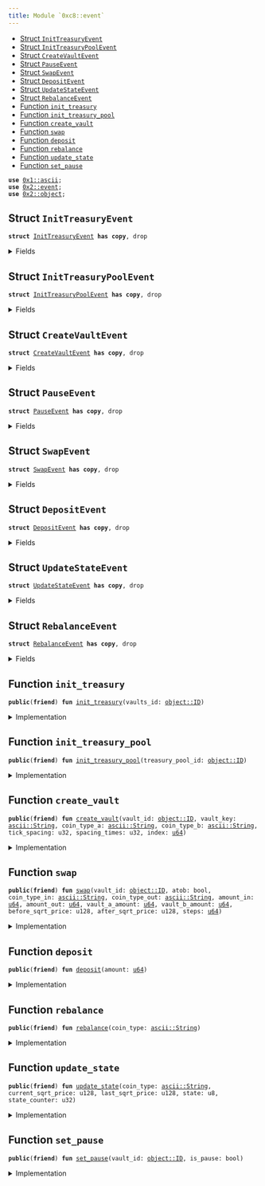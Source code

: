 ```yaml
---
title: Module `0xc8::event`
---
```




-  [Struct `InitTreasuryEvent`](#0xc8_event_InitTreasuryEvent)
-  [Struct `InitTreasuryPoolEvent`](#0xc8_event_InitTreasuryPoolEvent)
-  [Struct `CreateVaultEvent`](#0xc8_event_CreateVaultEvent)
-  [Struct `PauseEvent`](#0xc8_event_PauseEvent)
-  [Struct `SwapEvent`](#0xc8_event_SwapEvent)
-  [Struct `DepositEvent`](#0xc8_event_DepositEvent)
-  [Struct `UpdateStateEvent`](#0xc8_event_UpdateStateEvent)
-  [Struct `RebalanceEvent`](#0xc8_event_RebalanceEvent)
-  [Function `init_treasury`](#0xc8_event_init_treasury)
-  [Function `init_treasury_pool`](#0xc8_event_init_treasury_pool)
-  [Function `create_vault`](#0xc8_event_create_vault)
-  [Function `swap`](#0xc8_event_swap)
-  [Function `deposit`](#0xc8_event_deposit)
-  [Function `rebalance`](#0xc8_event_rebalance)
-  [Function `update_state`](#0xc8_event_update_state)
-  [Function `set_pause`](#0xc8_event_set_pause)


<pre><code><b>use</b> <a href="../move-stdlib/ascii.md#0x1_ascii">0x1::ascii</a>;
<b>use</b> <a href="../sui-framework/event.md#0x2_event">0x2::event</a>;
<b>use</b> <a href="../sui-framework/object.md#0x2_object">0x2::object</a>;
</code></pre>



<a name="0xc8_event_InitTreasuryEvent"></a>

## Struct `InitTreasuryEvent`



<pre><code><b>struct</b> <a href="../bfc-system/event.md#0xc8_event_InitTreasuryEvent">InitTreasuryEvent</a> <b>has</b> <b>copy</b>, drop
</code></pre>



<details>
<summary>Fields</summary>


<dl>
<dt>
<code>vaults_id: <a href="../sui-framework/object.md#0x2_object_ID">object::ID</a></code>
</dt>
<dd>

</dd>
</dl>


</details>

<a name="0xc8_event_InitTreasuryPoolEvent"></a>

## Struct `InitTreasuryPoolEvent`



<pre><code><b>struct</b> <a href="../bfc-system/event.md#0xc8_event_InitTreasuryPoolEvent">InitTreasuryPoolEvent</a> <b>has</b> <b>copy</b>, drop
</code></pre>



<details>
<summary>Fields</summary>


<dl>
<dt>
<code>treasury_pool_id: <a href="../sui-framework/object.md#0x2_object_ID">object::ID</a></code>
</dt>
<dd>

</dd>
</dl>


</details>

<a name="0xc8_event_CreateVaultEvent"></a>

## Struct `CreateVaultEvent`



<pre><code><b>struct</b> <a href="../bfc-system/event.md#0xc8_event_CreateVaultEvent">CreateVaultEvent</a> <b>has</b> <b>copy</b>, drop
</code></pre>



<details>
<summary>Fields</summary>


<dl>
<dt>
<code>vault_id: <a href="../sui-framework/object.md#0x2_object_ID">object::ID</a></code>
</dt>
<dd>

</dd>
<dt>
<code>vault_key: <a href="../move-stdlib/ascii.md#0x1_ascii_String">ascii::String</a></code>
</dt>
<dd>

</dd>
<dt>
<code>coin_type_a: <a href="../move-stdlib/ascii.md#0x1_ascii_String">ascii::String</a></code>
</dt>
<dd>

</dd>
<dt>
<code>coin_type_b: <a href="../move-stdlib/ascii.md#0x1_ascii_String">ascii::String</a></code>
</dt>
<dd>

</dd>
<dt>
<code>tick_spacing: u32</code>
</dt>
<dd>

</dd>
<dt>
<code>spacing_times: u32</code>
</dt>
<dd>

</dd>
<dt>
<code>index: <a href="../move-stdlib/u64.md#0x1_u64">u64</a></code>
</dt>
<dd>

</dd>
</dl>


</details>

<a name="0xc8_event_PauseEvent"></a>

## Struct `PauseEvent`



<pre><code><b>struct</b> <a href="../bfc-system/event.md#0xc8_event_PauseEvent">PauseEvent</a> <b>has</b> <b>copy</b>, drop
</code></pre>



<details>
<summary>Fields</summary>


<dl>
<dt>
<code><a href="../bfc-system/vault.md#0xc8_vault">vault</a>: <a href="../sui-framework/object.md#0x2_object_ID">object::ID</a></code>
</dt>
<dd>

</dd>
<dt>
<code>is_pause: bool</code>
</dt>
<dd>

</dd>
</dl>


</details>

<a name="0xc8_event_SwapEvent"></a>

## Struct `SwapEvent`



<pre><code><b>struct</b> <a href="../bfc-system/event.md#0xc8_event_SwapEvent">SwapEvent</a> <b>has</b> <b>copy</b>, drop
</code></pre>



<details>
<summary>Fields</summary>


<dl>
<dt>
<code>atob: bool</code>
</dt>
<dd>

</dd>
<dt>
<code><a href="../bfc-system/vault.md#0xc8_vault">vault</a>: <a href="../sui-framework/object.md#0x2_object_ID">object::ID</a></code>
</dt>
<dd>

</dd>
<dt>
<code>coin_type_in: <a href="../move-stdlib/ascii.md#0x1_ascii_String">ascii::String</a></code>
</dt>
<dd>

</dd>
<dt>
<code>coin_type_out: <a href="../move-stdlib/ascii.md#0x1_ascii_String">ascii::String</a></code>
</dt>
<dd>

</dd>
<dt>
<code>amount_in: <a href="../move-stdlib/u64.md#0x1_u64">u64</a></code>
</dt>
<dd>

</dd>
<dt>
<code>amount_out: <a href="../move-stdlib/u64.md#0x1_u64">u64</a></code>
</dt>
<dd>

</dd>
<dt>
<code>vault_a_amount: <a href="../move-stdlib/u64.md#0x1_u64">u64</a></code>
</dt>
<dd>

</dd>
<dt>
<code>vault_b_amount: <a href="../move-stdlib/u64.md#0x1_u64">u64</a></code>
</dt>
<dd>

</dd>
<dt>
<code>before_sqrt_price: u128</code>
</dt>
<dd>

</dd>
<dt>
<code>after_sqrt_price: u128</code>
</dt>
<dd>

</dd>
<dt>
<code>steps: <a href="../move-stdlib/u64.md#0x1_u64">u64</a></code>
</dt>
<dd>

</dd>
</dl>


</details>

<a name="0xc8_event_DepositEvent"></a>

## Struct `DepositEvent`



<pre><code><b>struct</b> <a href="../bfc-system/event.md#0xc8_event_DepositEvent">DepositEvent</a> <b>has</b> <b>copy</b>, drop
</code></pre>



<details>
<summary>Fields</summary>


<dl>
<dt>
<code>amount: <a href="../move-stdlib/u64.md#0x1_u64">u64</a></code>
</dt>
<dd>

</dd>
</dl>


</details>

<a name="0xc8_event_UpdateStateEvent"></a>

## Struct `UpdateStateEvent`



<pre><code><b>struct</b> <a href="../bfc-system/event.md#0xc8_event_UpdateStateEvent">UpdateStateEvent</a> <b>has</b> <b>copy</b>, drop
</code></pre>



<details>
<summary>Fields</summary>


<dl>
<dt>
<code>coin_type: <a href="../move-stdlib/ascii.md#0x1_ascii_String">ascii::String</a></code>
</dt>
<dd>

</dd>
<dt>
<code>current_sqrt_price: u128</code>
</dt>
<dd>

</dd>
<dt>
<code>last_sqrt_price: u128</code>
</dt>
<dd>

</dd>
<dt>
<code>state: u8</code>
</dt>
<dd>

</dd>
<dt>
<code>state_counter: u32</code>
</dt>
<dd>

</dd>
</dl>


</details>

<a name="0xc8_event_RebalanceEvent"></a>

## Struct `RebalanceEvent`



<pre><code><b>struct</b> <a href="../bfc-system/event.md#0xc8_event_RebalanceEvent">RebalanceEvent</a> <b>has</b> <b>copy</b>, drop
</code></pre>



<details>
<summary>Fields</summary>


<dl>
<dt>
<code>coin_type: <a href="../move-stdlib/ascii.md#0x1_ascii_String">ascii::String</a></code>
</dt>
<dd>

</dd>
</dl>


</details>

<a name="0xc8_event_init_treasury"></a>

## Function `init_treasury`



<pre><code><b>public</b>(<b>friend</b>) <b>fun</b> <a href="../bfc-system/event.md#0xc8_event_init_treasury">init_treasury</a>(vaults_id: <a href="../sui-framework/object.md#0x2_object_ID">object::ID</a>)
</code></pre>



<details>
<summary>Implementation</summary>


<pre><code><b>public</b>(package) <b>fun</b> <a href="../bfc-system/event.md#0xc8_event_init_treasury">init_treasury</a>(vaults_id: ID) {
    emit(<a href="../bfc-system/event.md#0xc8_event_InitTreasuryEvent">InitTreasuryEvent</a> { vaults_id })
}
</code></pre>



</details>

<a name="0xc8_event_init_treasury_pool"></a>

## Function `init_treasury_pool`



<pre><code><b>public</b>(<b>friend</b>) <b>fun</b> <a href="../bfc-system/event.md#0xc8_event_init_treasury_pool">init_treasury_pool</a>(treasury_pool_id: <a href="../sui-framework/object.md#0x2_object_ID">object::ID</a>)
</code></pre>



<details>
<summary>Implementation</summary>


<pre><code><b>public</b>(package) <b>fun</b> <a href="../bfc-system/event.md#0xc8_event_init_treasury_pool">init_treasury_pool</a>(treasury_pool_id: ID) {
    emit(<a href="../bfc-system/event.md#0xc8_event_InitTreasuryPoolEvent">InitTreasuryPoolEvent</a> { treasury_pool_id })
}
</code></pre>



</details>

<a name="0xc8_event_create_vault"></a>

## Function `create_vault`



<pre><code><b>public</b>(<b>friend</b>) <b>fun</b> <a href="../bfc-system/event.md#0xc8_event_create_vault">create_vault</a>(vault_id: <a href="../sui-framework/object.md#0x2_object_ID">object::ID</a>, vault_key: <a href="../move-stdlib/ascii.md#0x1_ascii_String">ascii::String</a>, coin_type_a: <a href="../move-stdlib/ascii.md#0x1_ascii_String">ascii::String</a>, coin_type_b: <a href="../move-stdlib/ascii.md#0x1_ascii_String">ascii::String</a>, tick_spacing: u32, spacing_times: u32, index: <a href="../move-stdlib/u64.md#0x1_u64">u64</a>)
</code></pre>



<details>
<summary>Implementation</summary>


<pre><code><b>public</b>(package) <b>fun</b> <a href="../bfc-system/event.md#0xc8_event_create_vault">create_vault</a>(
    vault_id: ID,
    vault_key: String,
    coin_type_a: String,
    coin_type_b: String,
    tick_spacing: u32,
    spacing_times: u32,
    index: <a href="../move-stdlib/u64.md#0x1_u64">u64</a>,
) {
    emit(<a href="../bfc-system/event.md#0xc8_event_CreateVaultEvent">CreateVaultEvent</a> {
        vault_id,
        vault_key,
        coin_type_a,
        coin_type_b,
        tick_spacing,
        spacing_times,
        index,
    })
}
</code></pre>



</details>

<a name="0xc8_event_swap"></a>

## Function `swap`



<pre><code><b>public</b>(<b>friend</b>) <b>fun</b> <a href="../bfc-system/event.md#0xc8_event_swap">swap</a>(vault_id: <a href="../sui-framework/object.md#0x2_object_ID">object::ID</a>, atob: bool, coin_type_in: <a href="../move-stdlib/ascii.md#0x1_ascii_String">ascii::String</a>, coin_type_out: <a href="../move-stdlib/ascii.md#0x1_ascii_String">ascii::String</a>, amount_in: <a href="../move-stdlib/u64.md#0x1_u64">u64</a>, amount_out: <a href="../move-stdlib/u64.md#0x1_u64">u64</a>, vault_a_amount: <a href="../move-stdlib/u64.md#0x1_u64">u64</a>, vault_b_amount: <a href="../move-stdlib/u64.md#0x1_u64">u64</a>, before_sqrt_price: u128, after_sqrt_price: u128, steps: <a href="../move-stdlib/u64.md#0x1_u64">u64</a>)
</code></pre>



<details>
<summary>Implementation</summary>


<pre><code><b>public</b>(package) <b>fun</b> <a href="../bfc-system/event.md#0xc8_event_swap">swap</a>(
    vault_id: ID,
    atob: bool, // <b>true</b> a-&gt;b <b>false</b> b-&gt;a
    coin_type_in: String,
    coin_type_out: String,
    amount_in: <a href="../move-stdlib/u64.md#0x1_u64">u64</a>,
    amount_out: <a href="../move-stdlib/u64.md#0x1_u64">u64</a>,
    vault_a_amount: <a href="../move-stdlib/u64.md#0x1_u64">u64</a>, // current <a href="../bfc-system/vault.md#0xc8_vault">vault</a> <a href="../sui-framework/balance.md#0x2_balance">balance</a>(A)
    vault_b_amount: <a href="../move-stdlib/u64.md#0x1_u64">u64</a>, // current <a href="../bfc-system/vault.md#0xc8_vault">vault</a> <a href="../sui-framework/balance.md#0x2_balance">balance</a>(B)
    before_sqrt_price: u128,
    after_sqrt_price: u128,
    steps: <a href="../move-stdlib/u64.md#0x1_u64">u64</a>
) {
    emit(
        <a href="../bfc-system/event.md#0xc8_event_SwapEvent">SwapEvent</a> {
            <a href="../bfc-system/vault.md#0xc8_vault">vault</a>: vault_id,
            atob,
            coin_type_in,
            coin_type_out,
            amount_in,
            amount_out,
            vault_a_amount,
            vault_b_amount,
            before_sqrt_price,
            after_sqrt_price,
            steps
        }
    )
}
</code></pre>



</details>

<a name="0xc8_event_deposit"></a>

## Function `deposit`



<pre><code><b>public</b>(<b>friend</b>) <b>fun</b> <a href="../bfc-system/event.md#0xc8_event_deposit">deposit</a>(amount: <a href="../move-stdlib/u64.md#0x1_u64">u64</a>)
</code></pre>



<details>
<summary>Implementation</summary>


<pre><code><b>public</b>(package) <b>fun</b> <a href="../bfc-system/event.md#0xc8_event_deposit">deposit</a>(amount: <a href="../move-stdlib/u64.md#0x1_u64">u64</a>) {
    emit(
        <a href="../bfc-system/event.md#0xc8_event_DepositEvent">DepositEvent</a> {
            amount
        }
    )
}
</code></pre>



</details>

<a name="0xc8_event_rebalance"></a>

## Function `rebalance`



<pre><code><b>public</b>(<b>friend</b>) <b>fun</b> <a href="../bfc-system/event.md#0xc8_event_rebalance">rebalance</a>(coin_type: <a href="../move-stdlib/ascii.md#0x1_ascii_String">ascii::String</a>)
</code></pre>



<details>
<summary>Implementation</summary>


<pre><code><b>public</b>(package) <b>fun</b> <a href="../bfc-system/event.md#0xc8_event_rebalance">rebalance</a>(coin_type: String) {
    emit(
        <a href="../bfc-system/event.md#0xc8_event_RebalanceEvent">RebalanceEvent</a> {
            coin_type,
        }
    )
}
</code></pre>



</details>

<a name="0xc8_event_update_state"></a>

## Function `update_state`



<pre><code><b>public</b>(<b>friend</b>) <b>fun</b> <a href="../bfc-system/event.md#0xc8_event_update_state">update_state</a>(coin_type: <a href="../move-stdlib/ascii.md#0x1_ascii_String">ascii::String</a>, current_sqrt_price: u128, last_sqrt_price: u128, state: u8, state_counter: u32)
</code></pre>



<details>
<summary>Implementation</summary>


<pre><code><b>public</b>(package) <b>fun</b> <a href="../bfc-system/event.md#0xc8_event_update_state">update_state</a>(
    coin_type: String,
    current_sqrt_price: u128,
    last_sqrt_price: u128,
    state: u8,
    state_counter: u32,
) {
    emit(
        <a href="../bfc-system/event.md#0xc8_event_UpdateStateEvent">UpdateStateEvent</a> {
            coin_type,
            current_sqrt_price,
            last_sqrt_price,
            state,
            state_counter,
        }
    )
}
</code></pre>



</details>

<a name="0xc8_event_set_pause"></a>

## Function `set_pause`



<pre><code><b>public</b>(<b>friend</b>) <b>fun</b> <a href="../bfc-system/event.md#0xc8_event_set_pause">set_pause</a>(vault_id: <a href="../sui-framework/object.md#0x2_object_ID">object::ID</a>, is_pause: bool)
</code></pre>



<details>
<summary>Implementation</summary>


<pre><code><b>public</b>(package) <b>fun</b> <a href="../bfc-system/event.md#0xc8_event_set_pause">set_pause</a>(vault_id: ID, is_pause: bool) {
    emit(
        <a href="../bfc-system/event.md#0xc8_event_PauseEvent">PauseEvent</a> {
            <a href="../bfc-system/vault.md#0xc8_vault">vault</a>: vault_id,
            is_pause
        }
    )
}
</code></pre>



</details>
